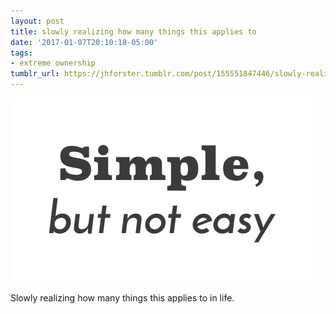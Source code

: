 ```yaml
---
layout: post
title: slowly realizing how many things this applies to
date: '2017-01-07T20:10:18-05:00'
tags:
- extreme ownership
tumblr_url: https://jhforster.tumblr.com/post/155551847446/slowly-realizing-how-many-things-this-applies-to
---
```

 ![](/tumblr_files/tumblr_ojfsl6h5W01uxadqoo1_500.png)  

Slowly realizing how many things this applies to in life.

